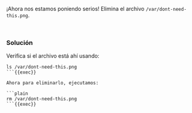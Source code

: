
¡Ahora nos estamos poniendo serios! Elimina el archivo `/var/dont-need-this.png`.

<br>

### Solución
Verifica si el archivo está ahí usando:

```plain
ls /var/dont-need-this.png
```{{exec}}

Ahora para eliminarlo, ejecutamos:

```plain
rm /var/dont-need-this.png
```{{exec}}
